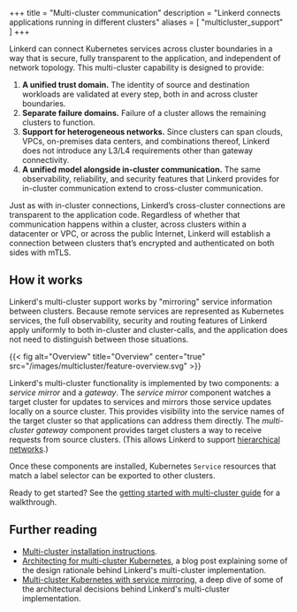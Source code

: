 +++
title = "Multi-cluster communication"
description = "Linkerd connects applications running in different clusters"
aliases = [ "multicluster_support" ]
+++

Linkerd can connect Kubernetes services across cluster boundaries in a way that
is secure, fully transparent to the application, and independent of network
topology. This multi-cluster capability is designed to provide:

1. **A unified trust domain.** The identity of source and destination workloads
   are validated at every step, both in and across cluster boundaries.
2. **Separate failure domains.** Failure of a cluster allows the remaining
   clusters to function.
3. **Support for heterogeneous networks.** Since clusters can span clouds,
   VPCs, on-premises data centers, and combinations thereof, Linkerd does not
   introduce any L3/L4 requirements other than gateway connectivity.
4. **A unified model alongside in-cluster communication.** The same
   observability, reliability, and security features that Linkerd provides for
   in-cluster communication extend to cross-cluster communication.

Just as with in-cluster connections, Linkerd’s cross-cluster connections are
transparent to the application code. Regardless of whether that communication
happens within a cluster, across clusters within a datacenter or VPC, or across
the public Internet, Linkerd will establish a connection between clusters
that’s encrypted and authenticated on both sides with mTLS.

## How it works

Linkerd's multi-cluster support works by "mirroring" service information
between clusters. Because remote services are represented as Kubernetes
services, the full observability, security and routing features of Linkerd
apply uniformly to both in-cluster and cluster-calls, and the application does
not need to distinguish between those situations.

{{< fig
    alt="Overview"
    title="Overview"
    center="true"
    src="/images/multicluster/feature-overview.svg" >}}

Linkerd's multi-cluster functionality is implemented by two components:
a *service mirror* and a *gateway*. The *service mirror* component watches
a target cluster for updates to services and mirrors those service updates
locally on a source cluster. This provides visibility into the service names of
the target cluster so that applications can address them directly. The
*multi-cluster gateway* component provides target clusters a way to receive
requests from source clusters. (This allows Linkerd to support [hierarchical
networks](/2020/02/17/architecting-for-multicluster-kubernetes/#requirement-i-support-hierarchical-networks).)

Once these components are installed, Kubernetes `Service` resources that match
a label selector can be exported to other clusters.

Ready to get started? See the [getting started with multi-cluster
guide](/2/tasks/multicluster/) for a walkthrough.

## Further reading

* [Multi-cluster installation instructions](/2/tasks/installing-multicluster/).
* [Architecting for multi-cluster
  Kubernetes](/2020/02/17/architecting-for-multicluster-kubernetes/), a blog
  post explaining some of the design rationale behind Linkerd's multi-cluster
  implementation.
* [Multi-cluster Kubernetes with service
  mirroring](/2020/02/25/multicluster-kubernetes-with-service-mirroring/), a
  deep dive of some of the architectural decisions behind Linkerd's
  multi-cluster implementation.

